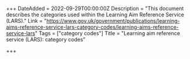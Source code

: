 +++
DateAdded = 2022-09-29T00:00:00Z
Description = "This document describes the categories used within the Learning Aim Reference Service (LARS)."
Link = "https://www.gov.uk/government/publications/learning-aims-reference-service-lars-category-codes/learning-aims-reference-service-lars"
Tags = ["category codes"]
Title = "Learning aim reference service (LARS): category codes"

+++
